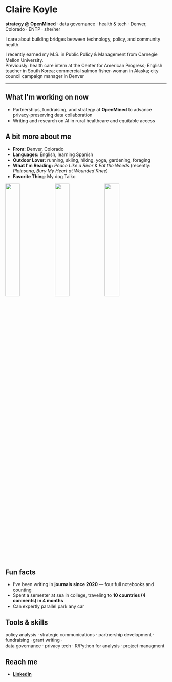 # Claire Koyle



**strategy @ OpenMined** · data governance · health & tech · 
Denver, Colorado · ENTP · she/her

I care about building bridges between technology, policy, and community health. 

I recently earned my M.S. in Public Policy & Management from Carnegie Mellon University.  
Previously: health care intern at the Center for American Progress; English teacher in South Korea; commercial salmon fisher-woman in Alaska; city council campaign manager in Denver

---

## What I'm working on now
- Partnerships, fundraising, and strategy at **OpenMined** to advance privacy-preserving data collaboration  
- Writing and research on AI in rural healthcare and equitable access

## A bit more about me
- **From:** Denver, Colorado  
- **Languages:** English, learning Spanish  
- **Outdoor Lover:** running, skiing, hiking, yoga, gardening, foraging  
- **What I'm Reading:** *Peace Like a River* & *Eat the Weeds* (recently: *Plainsong*, *Bury My Heart at Wounded Knee*)
- **Favorite Thing**: My dog Taiko

<p float="left">
  <img src="https://github.com/user-attachments/assets/e5e1791e-b558-49c3-812d-2acdcc4025be" width="30%" />
  <img src="https://github.com/user-attachments/assets/2c9f0c35-6138-42c7-8969-0c1c61fdf9c5" width="30%" />
  <img src="https://github.com/user-attachments/assets/602a4cd1-590a-4501-aabd-a94b8b10d5ab" width="30%" />
</p>

## Fun facts
- I've been writing in **journals since 2020** — four full notebooks and counting
- Spent a semester at sea in college, traveling to **10 countries (4 coninents) in 4 months**
- Can expertly parallel park any car

## Tools & skills
policy analysis · strategic communications · partnership development · fundraising · grant writing ·   
data governance · privacy tech · R/Python for analysis · project managment 

## Reach me
- **[LinkedIn](https://www.linkedin.com/in/claire-koyle/)**   
